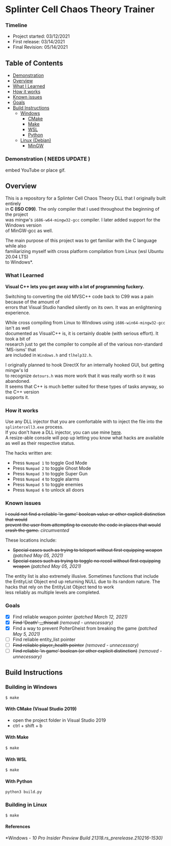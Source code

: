 # Splinter Cell Chaos Theory Trainer
### Timeline
- Project started: 03/12/2021
- First release: 03/14/2021 
- Final Revision: 05/14/2021

## Table of Contents
- [Demonstration](#demonstration)
- [Overview](#overview)
- [What I Learned](#what-i-learned)
- [How it works](#how-it-works)
- [Known issues](#known-issues)
- [Goals](#Goals)
- [Build Instructions](#build-instructions)
    - [Windows](#building-for-windows)
        - [CMake](#building-with-cmake)
        - [Make](#building-with-make)
        - [WSL](#building-with-wsl)
        - [Python](#building-with-script)
    - [Linux (Debian)](#building-in-linux)
        - [MinGW](#building-with-mingw)

### Demonstration ( NEEDS UPDATE )
embed YouTube or place gif.

## Overview
This is a repository for a Splinter Cell Chaos Theory DLL that I originally built entirely  
in <b>C (ISO C99)</b>. The only compiler that I used throughout the beginning of the project  
was mingw's <code>i686-w64-mingw32-gcc</code> compiler. I later added support for the Windows version  
of MinGW-gcc as well.

The main purpose of this project was to get familiar with the C language while also  
familiarizing myself with cross platform compilation from Linux (wsl Ubuntu 20.04 LTS)  
to Windows*.

### What I Learned
<b>Visual C++ lets you get away with a lot of programming fuckery.</b>

Switching to converting the old MVSC++ code back to C99 was a pain because of the amount of  
errors that Visual Studio handled silently on its own. It was an enlightening experience.

While cross compiling from Linux to Windows using <code>i686-win64-mingw32-gcc</code> isn't as well  
documented as VisualC++ is, it is certainly doable (with serious effort). It took a bit of  
research just to get the compiler to compile all of the various non-standard 'MS-isms' that  
are included in <code>Windows.h</code> and <code>tlhelp32.h</code>.

I originally planned to hook DirectX for an internally hooked GUI, but getting mingw's ld  
to recognize <code>detours.h</code> was more work that it was really worth so it was abandoned.  
It seems that C++ is much better suited for these types of tasks anyway, so the C++ version  
supports it.

### How it works
Use any DLL injector that you are comfortable with to inject the file into the <code>splintercell3.exe</code> process.  
If you don't have a DLL injector, you can use mine <a href="https://github.com/malikrbooker/Vipers-DLL-Injector-2/releases/latest">here</a>.  
A resize-able console will pop up letting you know what hacks are available as well as their respective status.

The hacks written are:
- Press <code>Numpad 1</code> to toggle God Mode
- Press <code>Numpad 2</code> to toggle Ghost Mode
- Press <code>Numpad 3</code> to toggle Super Gun
- Press <code>Numpad 4</code> to toggle alarms
- Press <code>Numpad 5</code> to toggle enemies
- Press <code>Numpad 6</code> to unlock all doors

### Known issues
~~I could not find a reliable 'in game' boolean value or other explicit distinction that would  
prevent the user from attempting to execute the code in places that would crash the game.~~ <i>circumvented</i>

These locations include:
- ~~Special cases such as trying to teleport without first equipping weapon~~ <i>(patched May 05, 2021)</i>
- ~~Special cases such as trying to toggle no recoil without first equipping weapon~~ <i>(patched May 05, 2021)</i>

The entity list is also extremely illusive. Sometimes functions that include the EntityList Object end 
up returning NULL due to its random nature. The hacks that rely on the EntityList Object tend to work  
less reliably as multiple levels are completed.

### Goals
 - [x] Find reliable weapon pointer <i>(patched March 12, 2021)</i>
 - [x] ~~Find 'Death' __thiscall~~ <i>(removed - unnecessary)</i>
 - [x] Find a way to prevent PolterGheist from breaking the game <i>(patched May 5, 2021)</i>
 - [ ] Find reliable entity_list pointer
 - [ ] ~~Find reliable player_health pointer~~ <i>(removed - unnecessary)</i>
 - [ ] ~~Find reliable 'in game' boolean (or other explicit distinction)~~ <i>(removed - unnecessary)</i>

## Build Instructions
### Building in Windows
```
$ make
```

#### With CMake (Visual Studio 2019)
- open the project folder in Visual Studio 2019
- ctrl + shift + b

#### With Make
```
$ make
```

#### With WSL
```
$ make
```

#### With Python
```
python3 build.py
```

### Building in Linux
```
$ make
```

#### References
*Windows - <i>10 Pro Insider Preview Build 21318.rs_prerelease.210216-1530)</i>
